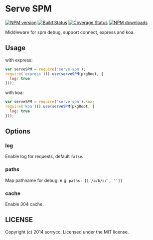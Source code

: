 # Serve SPM

[![NPM version](https://img.shields.io/npm/v/serve-spm.svg?style=flat)](https://npmjs.org/package/serve-spm)
[![Build Status](https://img.shields.io/travis/spmjs/serve-spm.svg?style=flat)](https://travis-ci.org/spmjs/serve-spm)
[![Coverage Status](https://img.shields.io/coveralls/spmjs/serve-spm.svg?style=flat)](https://coveralls.io/r/spmjs/serve-spm)
[![NPM downloads](http://img.shields.io/npm/dm/serve-spm.svg?style=flat)](https://npmjs.org/package/serve-spm)

Middleware for spm debug, support connect, express and koa.

## Usage

with express:

```javascript
var serveSPM = require('serve-spm');
require('express')().use(serveSPM(pkgRoot, {
  log: true
}));
```

with koa:

```javascript
var serveSPM = require('serve-spm').koa;
require('koa')().use(serveSPM(pkgRoot, {
  log: true
}));
```

## Options

### log

Enable log for requests, default `false`.

### paths

Map pathname for debug. e.g. `paths: [['/a/b/c/', '']]`

### cache

Enable 304 cache.

## LICENSE

Copyright (c) 2014 sorrycc. Licensed under the MIT license.
